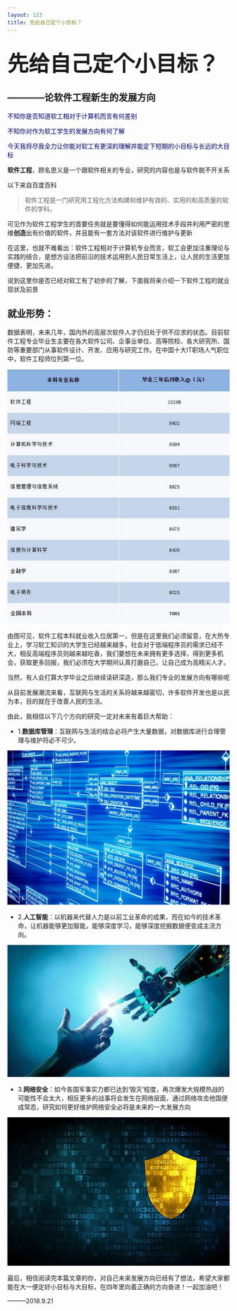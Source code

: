 ```yaml
---
layout: 123
title: 先给自己定个小目标？ 
--- 
```

<font size="10">先给自己定个小目标？</font><br /> 
---------------------
##  ————论软件工程新生的发展方向
<font color="#000066">不知你是否知道软工相对于计算机而言有何差别</font><br /> 

<font color="#000066">不知你对作为软工学生的发展方向有何了解</font><br /> 

<font color="#000066">今天我将尽我全力让你能对软工有更深的理解并能定下短期的小目标与长远的大目标</font><br /> 

**软件工程**，顾名思义是一个跟软件相关的专业，研究的内容也是与软件脱不开关系

以下来自百度百科
>软件工程是一门研究用工程化方法构建和维护有效的、实用的和高质量的软件的学科。

可见作为软件工程学生的首要任务就是要懂得如何能运用技术手段并利用严密的思维**创造**出有价值的软件，并且能有一套方法对该软件进行维护与更新

在这里，也就不难看出：软件工程相对于计算机专业而言，软工会更加注重理论与实践的结合，是想方设法把前沿的技术运用到人民日常生活上，让人民的生活更加便捷，更加先进。

说到这里你是否已经对软工有了初步的了解，下面我将来介绍一下软件工程的就业现状及前景

## **就业形势**：

数据表明，未来几年，国内外的高层次软件人才仍旧处于供不应求的状态。目前软件工程专业毕业生主要在各大软件公司、企事业单位、高等院校、各大研究所、国防等重要部门从事软件设计、开发、应用与研究工作。在中国十大IT职场人气职位中，软件工程师位列第一位。

![](images\xinjinpaihang.jpg)

由图可见，软件工程本科就业收入位居第一，但是在这里我们必须留意，在大热专业上，学习软工知识的大学生已经越来越多，社会对于低端程序员的需求已经不大，相反高端程序员则越来越吃香，我们要想在未来拥有更多选择，得到更多机会，获取更多回报，我们必须在大学期间认真打磨自己，让自己成为高精尖人才。

当然，有人会打算大学毕业之后继续读研深造，那么我们专业的发展方向有哪些呢

从目前发展潮流来看，互联网与生活的关系将越来越密切，许多软件开发也是以民为本，目的就在于改善人民的生活。

由此，我相信以下几个方向的研究一定对未来有着巨大帮助：

- 1.**数据库管理**：互联网与生活的结合必将产生大量数据，对数据库进行合理管理与维护将必不可少。

![](images\shujvku.jpg)

- 2.**人工智能**：以机器来代替人力是以前工业革命的成果，而在如今的技术革命，让机器能够更加智能，能够深度学习，能够深度挖掘数据便变成主流方向。

![](images\ai.jpg)

- 3.**网络安全**：如今各国军事实力都已达到‘毁灭’程度，再次爆发大规模热战的可能性不会太大，相反更多的战事将会发生在网络层面，通过网络攻击他国便成常态，研究如何更好维护网络安全必将是未来的一大发展方向

![](images\wangluoanquan.jpg)

最后，相信阅读完本篇文章的你，对自己未来发展方向已经有了想法，希望大家都能在大一便定好小目标与大目标，在四年里向着正确的方向奋进！一起加油吧！

———2018.9.21
